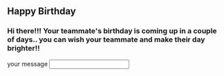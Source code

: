 <html>
<body>

<h2>Happy Birthday</h2>
<h3>Hi there!!! Your teammate's birthday is coming up in a couple of days.. you can wish your teammate and make their day brighter!!</h3>

<form>
  <label for="message">your message</label>
  <input type="text" id="message" name="message">
</form>

</body>
</html>
